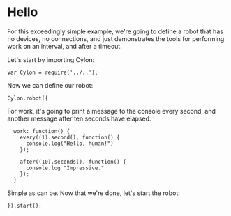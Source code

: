 # Hello

For this exceedingly simple example, we're going to define a robot that has no
devices, no connections, and just demonstrates the tools for performing work on
an interval, and after a timeout.

Let's start by importing Cylon:

    var Cylon = require('../..');

Now we can define our robot:

    Cylon.robot({

For work, it's going to print a message to the console every second, and another
message after ten seconds have elapsed.

      work: function() {
        every((1).second(), function() {
          console.log("Hello, human!")
        });

        after((10).seconds(), function() {
          console.log "Impressive."
        });
      }

Simple as can be. Now that we're done, let's start the robot:

    }).start();
